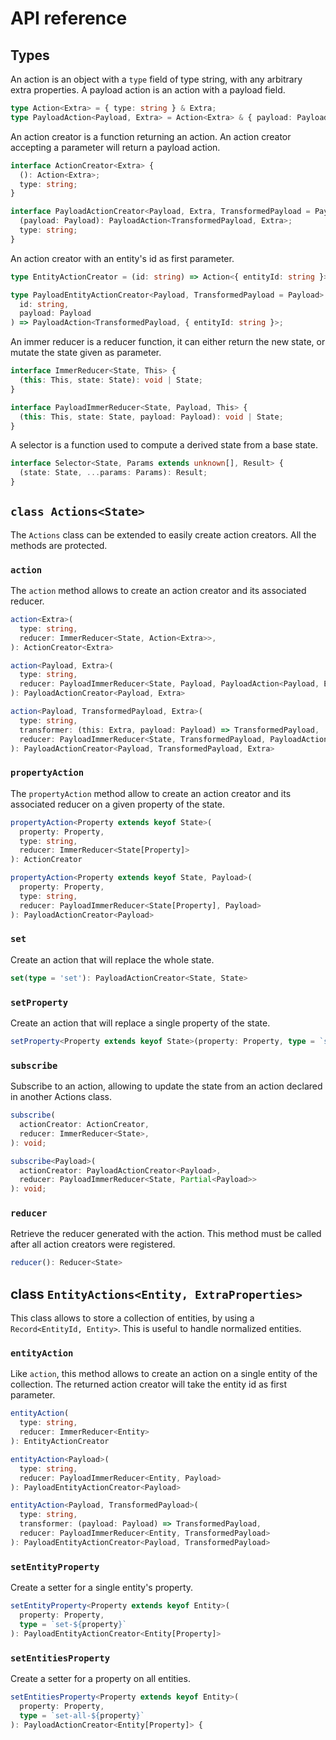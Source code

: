 # API reference

## Types

An action is an object with a `type` field of type string, with any arbitrary extra properties. A payload
action is an action with a payload field.

```ts
type Action<Extra> = { type: string } & Extra;
type PayloadAction<Payload, Extra> = Action<Extra> & { payload: Payload };
```

An action creator is a function returning an action. An action creator accepting a parameter will return a
payload action.

```ts
interface ActionCreator<Extra> {
  (): Action<Extra>;
  type: string;
}

interface PayloadActionCreator<Payload, Extra, TransformedPayload = Payload> {
  (payload: Payload): PayloadAction<TransformedPayload, Extra>;
  type: string;
}
```

An action creator with an entity's id as first parameter.

```ts
type EntityActionCreator = (id: string) => Action<{ entityId: string }>;

type PayloadEntityActionCreator<Payload, TransformedPayload = Payload> = (
  id: string,
  payload: Payload
) => PayloadAction<TransformedPayload, { entityId: string }>;
```

An immer reducer is a reducer function, it can either return the new state, or mutate the state given as
parameter.

```ts
interface ImmerReducer<State, This> {
  (this: This, state: State): void | State;
}

interface PayloadImmerReducer<State, Payload, This> {
  (this: This, state: State, payload: Payload): void | State;
}
```

A selector is a function used to compute a derived state from a base state.

```ts
interface Selector<State, Params extends unknown[], Result> {
  (state: State, ...params: Params): Result;
}
```

## `class Actions<State>`

The `Actions` class can be extended to easily create action creators. All the methods are protected.

### `action`

The `action` method allows to create an action creator and its associated reducer.

```ts
action<Extra>(
  type: string,
  reducer: ImmerReducer<State, Action<Extra>>,
): ActionCreator<Extra>
```

```ts
action<Payload, Extra>(
  type: string,
  reducer: PayloadImmerReducer<State, Payload, PayloadAction<Payload, Extra>>,
): PayloadActionCreator<Payload, Extra>
```

```ts
action<Payload, TransformedPayload, Extra>(
  type: string,
  transformer: (this: Extra, payload: Payload) => TransformedPayload,
  reducer: PayloadImmerReducer<State, TransformedPayload, PayloadAction<Payload, Extra>>,
): PayloadActionCreator<Payload, TransformedPayload, Extra>
```

### `propertyAction`

The `propertyAction` method allow to create an action creator and its associated reducer on a given property
of the state.

```ts
propertyAction<Property extends keyof State>(
  property: Property,
  type: string,
  reducer: ImmerReducer<State[Property]>
): ActionCreator
```

```ts
propertyAction<Property extends keyof State, Payload>(
  property: Property,
  type: string,
  reducer: PayloadImmerReducer<State[Property], Payload>
): PayloadActionCreator<Payload>
```

### `set`

Create an action that will replace the whole state.

```ts
set(type = 'set'): PayloadActionCreator<State, State>
```

### `setProperty`

Create an action that will replace a single property of the state.

```ts
setProperty<Property extends keyof State>(property: Property, type = `set-${property}`)
```

### `subscribe`

Subscribe to an action, allowing to update the state from an action declared in another Actions class.

```ts
subscribe(
  actionCreator: ActionCreator,
  reducer: ImmerReducer<State>,
): void;
```

```ts
subscribe<Payload>(
  actionCreator: PayloadActionCreator<Payload>,
  reducer: PayloadImmerReducer<State, Partial<Payload>>
): void;
```

### `reducer`

Retrieve the reducer generated with the action. This method must be called after all action creators were
registered.

```ts
reducer(): Reducer<State>
```

## class `EntityActions<Entity, ExtraProperties>`

This class allows to store a collection of entities, by using a `Record<EntityId, Entity>`. This is useful to
handle normalized entities.

### `entityAction`

Like `action`, this method allows to create an action on a single entity of the collection. The returned
action creator will take the entity id as first parameter.

```ts
entityAction(
  type: string,
  reducer: ImmerReducer<Entity>
): EntityActionCreator

entityAction<Payload>(
  type: string,
  reducer: PayloadImmerReducer<Entity, Payload>
): PayloadEntityActionCreator<Payload>

entityAction<Payload, TransformedPayload>(
  type: string,
  transformer: (payload: Payload) => TransformedPayload,
  reducer: PayloadImmerReducer<Entity, TransformedPayload>
): PayloadEntityActionCreator<Payload, TransformedPayload>
```

### `setEntityProperty`

Create a setter for a single entity's property.

```ts
setEntityProperty<Property extends keyof Entity>(
  property: Property,
  type = `set-${property}`
): PayloadEntityActionCreator<Entity[Property]>
```

### `setEntitiesProperty`

Create a setter for a property on all entities.

```ts
setEntitiesProperty<Property extends keyof Entity>(
  property: Property,
  type = `set-all-${property}`
): PayloadActionCreator<Entity[Property]> {
```

